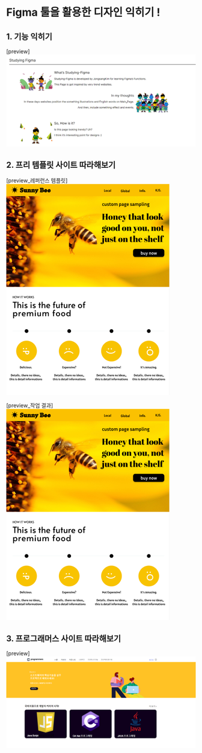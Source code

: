 # Figma 툴을 활용한 디자인 익히기 !
## 1. 기능 익히기
[preview]
![2021_04_user_count](./Figma0.png)

## 2. 프리 템플릿 사이트 따라해보기

[preview_레퍼런스 템플릿]
![2021_04_user_count](./Figma1.png)<br>

[preview_작업 결과]
![2021_04_user_count](./Figma1.png)

## 3. 프로그래머스 사이트 따라해보기
[preview]
![2021_04_user_count](./Figma2.png)
